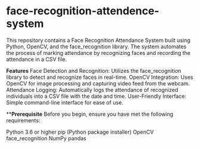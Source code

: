 # face-recognition-attendence-system


This repository contains a Face Recognition Attendance System built using Python, OpenCV, and the face_recognition library. The system automates the process of marking attendance by recognizing faces and recording the attendance in a CSV file.



**Features**
Face Detection and Recognition: Utilizes the face_recognition library to detect and recognize faces in real-time.
OpenCV Integration: Uses OpenCV for image processing and capturing video feed from the webcam.
Attendance Logging: Automatically logs the attendance of recognized individuals into a CSV file with the date and time.
User-Friendly Interface: Simple command-line interface for ease of use.



****Prerequisite**
Before you begin, ensure you have met the following requirements:

Python 3.6 or higher
pip (Python package installer)
OpenCV
face_recognition
NumPy
pandas
